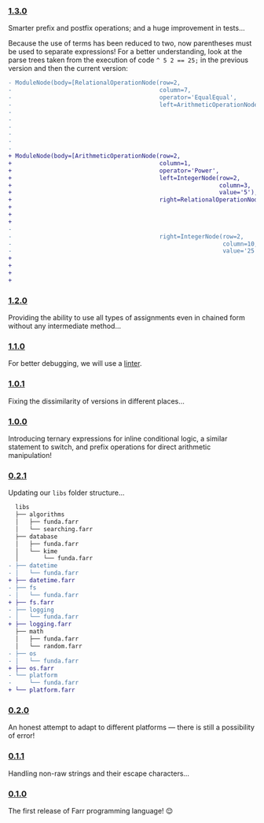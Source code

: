 ### [1.3.0](https://github.com/sheikhartin/farr/releases/tag/1.3.0)

Smarter prefix and postfix operations; and a huge improvement in tests...

Because the use of terms has been reduced to two, now parentheses must be used to separate expressions! For a better understanding, look at the parse trees taken from the execution of code `^ 5 2 == 25;` in the previous version and then the current version:

```diff
- ModuleNode(body=[RelationalOperationNode(row=2,
-                                          column=7,
-                                          operator='EqualEqual',
-                                          left=ArithmeticOperationNode(row=2,
-                                                                       column=1,
-                                                                       operator='Power',
-                                                                       left=IntegerNode(row=2,
-                                                                                        column=3,
-                                                                                        value='5'),
-                                                                       right=IntegerNode(row=2,
+ ModuleNode(body=[ArithmeticOperationNode(row=2,
+                                          column=1,
+                                          operator='Power',
+                                          left=IntegerNode(row=2,
+                                                           column=3,
+                                                           value='5'),
+                                          right=RelationalOperationNode(row=2,
+                                                                        column=7,
+                                                                        operator='EqualEqual',
+                                                                        left=IntegerNode(row=2,
-                                                                                         value='2')),
-                                          right=IntegerNode(row=2,
-                                                            column=10,
-                                                            value='25'))])
+                                                                                         value='2'),
+                                                                        right=IntegerNode(row=2,
+                                                                                          column=10,
+                                                                                          value='25')))])
```

### [1.2.0](https://github.com/sheikhartin/farr/releases/tag/1.2.0)

Providing the ability to use all types of assignments even in chained form without any intermediate method...

### [1.1.0](https://github.com/sheikhartin/farr/releases/tag/1.1.0)

For better debugging, we will use a [linter](https://github.com/astral-sh/ruff).

### [1.0.1](https://github.com/sheikhartin/farr/releases/tag/1.0.1)

Fixing the dissimilarity of versions in different places...

### [1.0.0](https://github.com/sheikhartin/farr/releases/tag/1.0.0)

Introducing ternary expressions for inline conditional logic, a similar statement to switch, and prefix operations for direct arithmetic manipulation!

### [0.2.1](https://github.com/sheikhartin/farr/releases/tag/0.2.1)

Updating our `libs` folder structure...

```diff
  libs
  ├── algorithms
  │   ├── funda.farr
  │   └── searching.farr
  ├── database
  │   ├── funda.farr
  │   └── kime
  │       └── funda.farr
- ├── datetime
- │   └── funda.farr
+ ├── datetime.farr
- ├── fs
- │   └── funda.farr
+ ├── fs.farr
- ├── logging
- │   └── funda.farr
+ ├── logging.farr
  ├── math
  │   ├── funda.farr
  │   └── random.farr
- ├── os
- │   └── funda.farr
+ ├── os.farr
- └── platform
-     └── funda.farr
+ └── platform.farr
```

### [0.2.0](https://github.com/sheikhartin/farr/releases/tag/0.2.0)

An honest attempt to adapt to different platforms — there is still a possibility of error!

### [0.1.1](https://github.com/sheikhartin/farr/releases/tag/0.1.1)

Handling non-raw strings and their escape characters...

### [0.1.0](https://github.com/sheikhartin/farr/releases/tag/0.1.0)

The first release of Farr programming language! :relieved:
